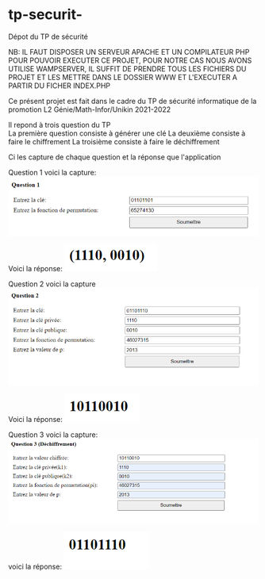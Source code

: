# tp-securit-
Dépot du TP de sécurité

NB: IL FAUT DISPOSER UN SERVEUR APACHE ET UN COMPILATEUR PHP POUR POUVOIR EXECUTER CE PROJET, POUR NOTRE CAS NOUS AVONS UTILISE WAMPSERVER, IL SUFFIT DE PRENDRE TOUS LES FICHIERS DU PROJET ET LES METTRE DANS LE DOSSIER WWW ET L'EXECUTER A PARTIR DU FICHER INDEX.PHP

Ce présent projet est fait dans le cadre du TP de sécurité informatique de la promotion L2 Génie/Math-Infor/Unikin 2021-2022

Il repond à trois question du TP <br>
La première question consiste à générer une clé
La deuxième consiste à faire le chiffrement
La troisième consiste à faire le déchiffrement

Ci les capture de chaque question et la réponse que l'application

Question 1 voici la capture:
![alt text](https://github.com/Idris-gates/tp-securit-/blob/main/Q1.png)

Voici la réponse:
![alt text](https://github.com/Idris-gates/tp-securit-/blob/main/R1.png)

Question 2 voici la capture
![alt text](https://github.com/Idris-gates/tp-securit-/blob/main/Q2.png)

Voici la réponse:
![alt text](https://github.com/Idris-gates/tp-securit-/blob/main/R2.png)

Question 3 voici la capture:
![alt text](https://github.com/Idris-gates/tp-securit-/blob/main/Q3.png)

voici la réponse:
![alt text](https://github.com/Idris-gates/tp-securit-/blob/main/R3.png)

